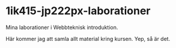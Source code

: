 1ik415-jp222px-laborationer
===========================

Mina laborationer i Webbteknisk introduktion.

Här kommer jag att samla allt material kring kursen. Yep, så är det.

